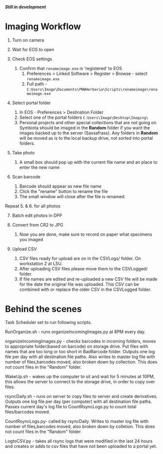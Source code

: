 ##### Still in development ####

# Imaging Workflow 

1. Turn on camera

2. Wait for EOS to open

3. Check EOS settings
   1. Confirm that `renameimage.exe` is 'registered' to EOS 
      1. Preferences > Linked Software > Register > Browse - select `renameimage.exe`
      2. Full path - `C:Users\Image\Documents\PNWHerbaria\Scripts\renameimage\renameimage.exe`

4. Select portal folder 
   1. In EOS - Preferences > Destination Folder
   2. Select one of the portal folders `C:Users\Image\Desktop\Imaging\`
   3. Personal projects and other special collections that are not going on Symbiota should be imaged in the **Random** folder if you want the images backed up to the server (Sassafrass). Any folders in **Random** will be moved as is to the local backup drive, not sorted into portal folders. 

5. Take photo 
   1. A small box should pop up with the current file name and an place to enter the new name

6. Scan barcode
   1. Barcode should appear as new file name 
   2. Click the "rename" button to rename the file 
   3. The small window will close after the file is renamed. 

Repeat 5. & 6. for all photos

7. Batch edit photos in DPP 

8. Convert from CR2 to JPG
   1. Now you are done, make sure to record on paper what specimens you imaged

9. Upload CSV 
   1. CSV files ready for upload are on in the CSVLogs/ folder. On workstation 2 at LSU.
   2. After uploading CSV files please move them to the CSVLogged/ folder. 
   3. If file names are edited and re-uploaded a new CSV file will be made for the date the original file was uploaded. This CSV can be combined with or replace the older CSV in the CSVLogged folder. 

# Behind the scenes 

Task Scheduler set to run following scripts. 

RunOrganize.sh - runs organizeIncomingImages.py at 8PM every day. 

organizeIncomingImages.py - checks barcodes in incoming folders, moves to appropriate folder(based on barcode) on storage drive. Put files with names that are too long or too short in BadBarcode folder.
Outputs one log file per day with all destination file paths. 
Also writes to master log file with number of files,barcodes moved, also broken down by collection. This does not count files in the "Random" folder. 

WakeUp.sh - wakes up the computer to sit and wait for 5 minutes at 10PM, this allows the server to connect to the storage drive, in order to copy over files. 

rsyncDaily.sh - runs on server to copy files to server and create derivatives. 
Outputs one log file per day (per computer) with all destination file paths. 
Passes current day's log file to CountRsyncLogs.py to count total files/barcodes moved.

CountRsyncLogs.py- called by rsyncDaily. Writes to master log file with number of files,barcodes moved, also broken down by colletion. This does not count files in the "Random" folder. 

LogtoCSV.py - takes all rsync logs that were modified in the last 24 hours and creates or adds to csv files that have not been uploaded to a portal yet. 
